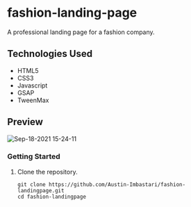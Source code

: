 # fashion-landing-page

A professional landing page for a fashion company.

## Technologies Used

- HTML5
- CSS3
- Javascript
- GSAP
- TweenMax

## Preview

![Sep-18-2021 15-24-11](https://user-images.githubusercontent.com/55529532/133910053-5004387e-0d4b-481b-9aa3-64a0a35f7ab0.gif)

### Getting Started

1. Clone the repository.

    ```shell
    git clone https://github.com/Austin-Imbastari/fashion-landingpage.git
    cd fashion-landingpage
    ```
